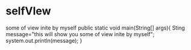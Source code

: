 # selfVIew
some of view inite by myself
public static void main(String[] args){
    Sting message="this will show you some of view inite by myself";
    system.out.println(message);
}
